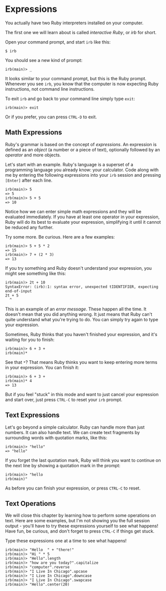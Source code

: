 # Expressions

You actually have two Ruby interpreters installed on your computer.

The first one we will learn about is called _interactive Ruby_, or
_irb_ for short.

Open your command prompt, and start `irb` like this:

``` shell
$ irb
```

You should see a new kind of prompt:

``` shell
irb(main)> _
```

It looks similar to your command prompt, but this is the Ruby prompt.
Whenever you see `irb`, you know that the computer is now
expecting Ruby instructions, not command line instructions.

To exit `irb` and go back to your command line simply type `exit`:

``` shell
irb(main)> exit
```

Or if you prefer, you can press `CTRL-D` to exit.

## Math Expressions

Ruby's grammar is based on the concept of _expressions_.  An expression
is defined as an _object_ (a number or a piece of text), optionally followed by an _operator_ and
more objects.

Let's start with an example.  Ruby's language is a superset of
a programming language you already know: your calculator.
Code along with me by entering the following expressions into
your `irb` session and pressing `[Enter]` after each line.

``` irb
irb(main)> 5
=> 5
irb(main)> 5 + 5
=> 10
```

Notice how we can enter simple math expressions and they will be
evaluated immediately.  If you have at least one operator in your
expression, Ruby will do its best to evaluate your expression,
simplifying it until it cannot be reduced any further.

Try some more.  Be curious.  Here are a few
examples:

``` irb
irb(main)> 5 + 5 * 2
=> 15
irb(main)> 7 + (2 * 3)
=> 13
```

If you try something and Ruby doesn't understand your expression,
you might see something like this:

``` irb
irb(main)> 2t + 10
SyntaxError: (irb):1: syntax error, unexpected tIDENTIFIER, expecting end-of-input
2t + 5
  ^
```

This is an example of an _error message_.  These happen all the time.
It doesn't mean that you did anything wrong.  It just means that Ruby
can't quite understand what you're trying to do.  You can simply
try again to type your expression.

Sometimes, Ruby thinks that you haven't finished your expression,
and it's waiting for you to finish:

``` irb
irb(main)> 6 + 3 +
irb(main)*
```

See that `*`?  That means Ruby thinks you want to keep entering
more terms in your expression.  You can finish it:

``` irb
irb(main)> 6 + 3 +
irb(main)* 4
=> 13
```

But if you feel "stuck" in this mode and want to just cancel your
expression and start over, just press `CTRL-C` to reset your
`irb` prompt.


## Text Expressions

Let's go beyond a simple calculator.  Ruby can handle more than
just numbers.  It can also handle text.  We can create text fragments
by surrounding words with quotation marks, like this:

``` irb
irb(main)> "hello"
=> "hello"
```

If you forget the last quotation mark, Ruby will think you
want to continue on the next line by showing a quotation mark
in the prompt:

``` irb
irb(main)> "hello
irb(main)"
```

As before you can finish your expression, or press `CTRL-C` to reset.

## Text Operations

We will close this chapter by learning how to perform some operations
on text.  Here are some examples, but I'm not showing you the full
session output - you'll have to try these expressions yourself
to see what happens!  Have fun, be curious, and don't forget to
press `CTRL-C` if things get stuck.

Type these expressions one at a time to see what happens!

``` irb
irb(main)> "Hello  " + "there!"
irb(main)> "Hi " * 5
irb(main)> "Hello".length
irb(main)> "how are you today?".capitalize
irb(main)> "computer".reverse
irb(main)> "I Live In Chicago".upcase
irb(main)> "I Live In Chicago".downcase
irb(main)> "I Live In Chicago".swapcase
irb(main)> "Hello".center(20)
```
